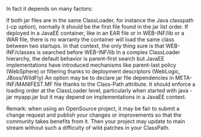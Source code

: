 In fact it depends on many factors:

If both jar files are in the same ClassLoader, for instance the Java classpath (-cp option), normally it should be the first file found in the jar list order.
If deployed in a JavaEE container, like in an EAR file or in WEB-INF/lib or a WAR file, there is no warranty the container will load the same class between two startups. In that context, the only thing sure is that WEB-INF/classes is searched before WEB-INF/lib
In a complex ClassLoader hierarchy, the default behavior is parent-first search but JavaEE implementations have introduced mechanisms like parent-last policy (WebSphere) or filtering thanks to deployment descriptors (WebLogic, JBoss/WildFly)
An option may be to declare jar file dependencies in META-INF/MANIFEST.MF file thanks to the Class-Path attribute. It should enforce a loading order at the ClassLoader level, particularly when started with java -jar myapp.jar but it may depend on implementations in a JavaEE context.

Remark: when using an OpenSource project, it may be fair to submit a change request and publish your changes or improvements so that the community takes benefits from it. Then your project may update to main stream without such a difficulty of wild patches in your ClassPath.
